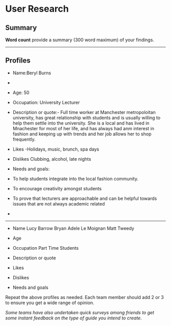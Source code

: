 # User Research

## Summary

**Word count** provide a summary (300 word maximum) of your findings.

---

## Profiles

- Name:Beryl Burns
- 
- Age: 50

- Occupation: University Lecturer


- Description or quote:-  Full time worker at Manchester metropoloitan university, has great relationship with students and is usually willing to help them settle into the university. She is a local and has lived in Mnachester for most of her life, and has always had anm interest in fashion and keeping up with trends and her job allows her to shop frequently. 


- Likes
-Holidays, music, brunch, spa days

- Dislikes
Clubbing, alcohol, late nights 

- Needs and goals:
- To help students integrate into the local fashion community.
- To encourage creativity amongst students
- To prove that lecturers are approachable and can be helpful towards issues that are not always academic related

-
---

- Name
Lucy Barrow
Bryan 
Adele Le Moignan
Matt Tweedy

- Age

- Occupation
Part Time Students


- Description or quote

- Likes

- Dislikes

- Needs and goals

<!--This can be deleted prior to submission -->

Repeat the above profiles as needed. Each team member should add 2 or 3 to ensure you get a wide range of opinion.

_Some teams have also undertaken quick surveys among friends to get some instant feedback on the type of guide you intend to create_.
